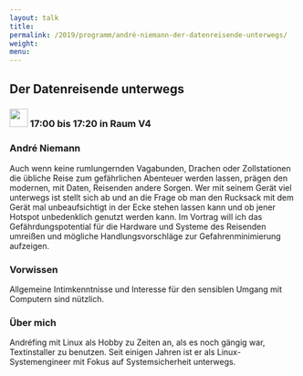```yaml
---
layout: talk
title:
permalink: /2019/programm/andré-niemann-der-datenreisende-unterwegs/
weight:
menu:
---
```

## Der Datenreisende unterwegs

### <img height = "32" src="../../../images/talk.svg"> 17:00 bis 17:20 in Raum V4

### André Niemann

Auch wenn keine rumlungernden Vagabunden, Drachen oder Zollstationen die übliche Reise zum gefährlichen Abenteuer werden lassen, prägen den modernen, mit Daten, Reisenden andere Sorgen. Wer mit seinem Gerät viel unterwegs ist stellt sich ab und an die Frage ob man den Rucksack mit dem Gerät mal unbeaufsichtigt in der Ecke stehen lassen kann und ob jener Hotspot unbedenklich genutzt werden kann. Im Vortrag will ich das Gefährdungspotential für die Hardware und Systeme des Reisenden umreißen und mögliche Handlungsvorschläge zur Gefahrenminimierung aufzeigen. 

### Vorwissen

Allgemeine Intimkenntnisse und Interesse für den sensiblen Umgang mit Computern sind nützlich. 

### Über mich

Andréfing mit Linux als Hobby zu Zeiten an, als es noch gängig war, Textinstaller zu benutzen. Seit einigen Jahren ist er als Linux-Systemengineer mit Fokus auf Systemsicherheit unterwegs. 

